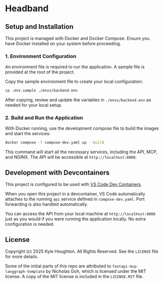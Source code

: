 # Headband

## Setup and Installation

This project is managed with Docker and Docker Compose. Ensure you have Docker installed on your system before proceeding.

### 1. Environment Configuration

An environment file is required to run the application. A sample file is provided at the root of the project.

Copy the sample environment file to create your local configuration:

```bash
cp .env.sample ./envs/backend.env
```

After copying, review and update the variables in `./envs/backend.env` as needed for your local setup.

### 2. Build and Run the Application

With Docker running, use the development compose file to build the images and start the services:

```bash
docker compose -f compose-dev.yaml up --build
```

This command will start all the necessary services, including the API, MCP, and NGINX. The API will be accessible at `http://localhost:8000`.

## Development with Devcontainers

This project is configured to be used with [VS Code Dev Containers](https://code.visualstudio.com/docs/devcontainers/containers).

When you open this project in a devcontainer, VS Code automatically attaches to the running `api` service defined in `compose-dev.yaml`. Port forwarding is also handled automatically.

You can access the API from your local machine at `http://localhost:8000` just as you would if you were running the application locally. No extra configuration is needed.

## License

Copyright (c) 2025 Kyle Houghton. All Rights Reserved. See the `LICENSE` file for more details.

Some of the initial parts of this repo are attributed to `fastapi-mcp-langgraph-template` by Nicholas Goh, which is licensed under the MIT license. A copy of the MIT license is included in the `LICENSE.MIT` file.